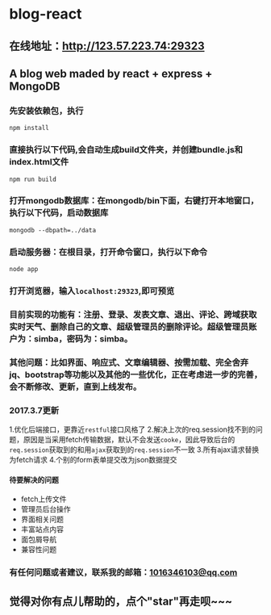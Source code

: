 ﻿# blog-react
## 在线地址：http://123.57.223.74:29323
## A blog web maded by react + express + MongoDB
### 先安装依赖包，执行
```
npm install
```

### 直接执行以下代码,会自动生成build文件夹，并创建bundle.js和index.html文件
```
npm run build
```
### 打开mongodb数据库：在mongodb/bin下面，右键打开本地窗口，执行以下代码，启动数据库
```
mongodb --dbpath=../data
```
### 启动服务器：在根目录，打开命令窗口，执行以下命令

```
node app
```

### 打开浏览器，输入`localhost:29323`,即可预览

### 目前实现的功能有：注册、登录、发表文章、退出、评论、跨域获取实时天气、删除自己的文章、超级管理员的删除评论。超级管理员账户为：simba，密码为：simba。

### 其他问题：比如界面、响应式、文章编辑器、按需加载、完全舍弃jq、bootstrap等功能以及其他的一些优化，正在考虑进一步的完善，会不断修改、更新，直到上线发布。

### 2017.3.7更新

1.优化后端接口，更靠近`restful`接口风格了
2.解决上次的req.session找不到的问题，原因是当采用fetch传输数据，默认不会发送`cooke`，因此导致后台的`req.session`获取到的和用`ajax`获取到的`req.session`不一致
3.所有ajax请求替换为fetch请求
4.个别的form表单提交改为json数据提交
#### 待要解决的问题
- fetch上传文件
- 管理员后台操作
- 界面相关问题
- 丰富站点内容
- 面包屑导航
- 兼容性问题

### 有任何问题或者建议，联系我的邮箱：1016346103@qq.com

## 觉得对你有点儿帮助的，点个"star"再走呗~~~






